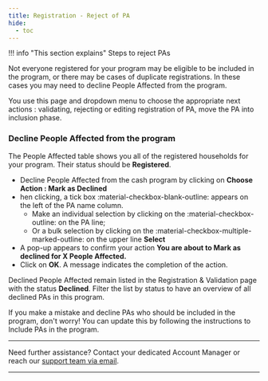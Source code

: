 ```yaml
---
title: Registration - Reject of PA
hide:
  - toc
---
```


!!! info "This section explains"
    Steps to reject PAs

Not everyone registered for your program may be eligible to be included in the program, or there may be cases of duplicate registrations. In these cases you may need to decline People Affected from the program.

You use this page and dropdown menu to choose the appropriate next actions : validating, rejecting or editing registration of PA, move the PA into inclusion phase.


### **Decline People Affected from the program**

The People Affected table shows you all of the registered households for your program. Their status should be **Registered**. 

- Decline People Affected from the cash program by clicking on **Choose Action : Mark as Declined**
- hen clicking, a tick box :material-checkbox-blank-outline: appears on the left of the PA name column.
    - Make an individual selection by clicking on the :material-checkbox-outline: on the PA line; 
    - Or a bulk selection by clicking on the :material-checkbox-multiple-marked-outline: on the upper line **Select**
- A pop-up appears to confirm your action **You are about to Mark as declined for X People Affected.**
- Click on **OK**. A message indicates the completion of the action.

Declined People Affected remain listed in the Registration & Validation page with the status **Declined**. Filter the list by status to have an overview of all declined PAs in this program.

If you make a mistake and decline PAs who should be included in the program, don't worry! You can update this by following the instructions to Include PAs in the program. 

___
Need further assistance? Contact your dedicated Account Manager or reach our [support team via email](mailto:support@121.global).
___

